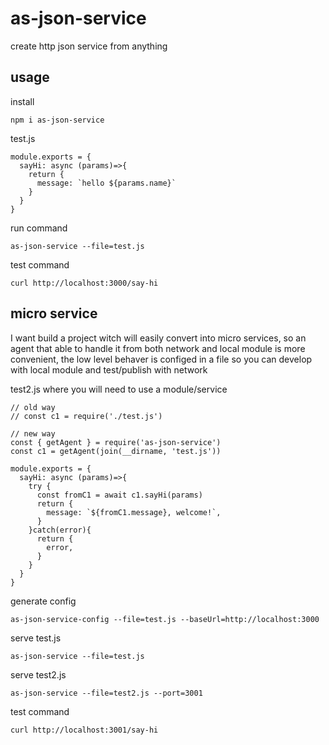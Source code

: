 # as-json-service

create http json service from anything

## usage

install

```
npm i as-json-service
```

test.js

```
module.exports = {
  sayHi: async (params)=>{
    return {
      message: `hello ${params.name}`
    }
  }
}
```

run command

```
as-json-service --file=test.js
```

test command

```
curl http://localhost:3000/say-hi
```


## micro service

I want build a project witch will easily convert into micro services, so an agent that able to handle it from both network and local module is more convenient, the low level behaver is configed in a file so you can develop with local module and test/publish with network


test2.js where you will need to use a module/service

```
// old way
// const c1 = require('./test.js')

// new way
const { getAgent } = require('as-json-service')
const c1 = getAgent(join(__dirname, 'test.js'))

module.exports = {
  sayHi: async (params)=>{
    try {
      const fromC1 = await c1.sayHi(params)
      return {
        message: `${fromC1.message}, welcome!`,
      }  
    }catch(error){
      return {
        error,
      }
    }    
  }
}

```

generate config

```
as-json-service-config --file=test.js --baseUrl=http://localhost:3000
```

serve test.js

```
as-json-service --file=test.js
```

serve test2.js

```
as-json-service --file=test2.js --port=3001
```

test command

```
curl http://localhost:3001/say-hi
```




